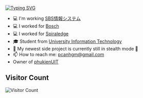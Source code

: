 <a href="https://git.io/typing-svg"><img src="https://readme-typing-svg.herokuapp.com?font=Fira+Code&weight=600&size=30&pause=1000&color=36ACF7&center=true&vCenter=true&width=435&lines=Canh+Pham;Full+Stack+developer" alt="Typing SVG" /></a>

<ul>
  <li> 💻 I'm working <a href="https://www.bosch-softwaretechnologies.com/en/index.html">SBS情報システム</a> </li>
  <li> 💻 I worked for <a href="https://www.bosch-softwaretechnologies.com/en/index.html">Bosch</a> </li>
  <li> 💻 I worked for <a href="https://www.linkedin.com/company/spiraledge-vietnam/mycompany/">Spiraledge</a> </li>
  <li> 🎓 Student from <a href="https://www.uit.edu.vn">University Information Technology</a> </li>
  <li> 🔭 My newest side project is currently still in stealth mode 🤫 </li>
  <li> 📫 How to reach me: <a href="mailto: pcanhgm@gmail.com">pcanhgm@gmail.com</a> </li>
  <li> Owner of  <a href="https://phukienuit.com">phukienUIT</a> </li>
</li>
</ul>

## Visitor Count
![Visitor Count](https://profile-counter.glitch.me/idaka123/count.svg)

